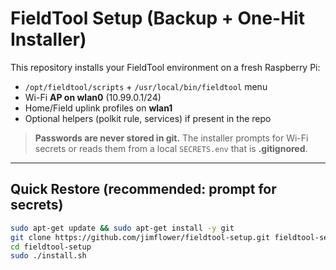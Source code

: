 # FieldTool Setup (Backup + One-Hit Installer)

This repository installs your FieldTool environment on a fresh Raspberry Pi:
- `/opt/fieldtool/scripts` + `/usr/local/bin/fieldtool` menu
- Wi-Fi **AP on wlan0** (10.99.0.1/24)
- Home/Field uplink profiles on **wlan1**
- Optional helpers (polkit rule, services) if present in the repo

> **Passwords are never stored in git.** The installer prompts for Wi-Fi secrets or reads them from a local `SECRETS.env` that is **.gitignored**.

---

## Quick Restore (recommended: prompt for secrets)

```bash
sudo apt-get update && sudo apt-get install -y git
git clone https://github.com/jimflower/fieldtool-setup.git fieldtool-setup
cd fieldtool-setup
sudo ./install.sh


